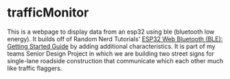 # trafficMonitor
This is a webpage to display data from an esp32 using ble (bluetooth low energy).
It builds off of Random Nerd Tutorials'
[ESP32 Web Bluetooth (BLE): Getting Started Guide](https://randomnerdtutorials.com/esp32-web-bluetooth/)
by adding additional characteristics.
It is part of my teams Senior Design Project in which we are building two
street signs for single-lane roadside construction that communicate which each other much like
traffic flaggers.

